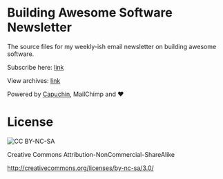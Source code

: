 # Building Awesome Software Newsletter

The source files for my weekly-ish email newsletter on building awesome software.

Subscribe here: [link](http://eepurl.com/Fi5ZX)

View archives: [link](http://us5.campaign-archive2.com/home/?u=42197992359c6140b24ce0046&id=ee7084f978)

Powered by [Capuchin](https://github.com/swanson/capuchin), MailChimp and :heart:

# License

![CC BY-NC-SA](http://i.creativecommons.org/l/by-nc-sa/3.0/88x31.png)

Creative Commons Attribution-NonCommercial-ShareAlike 

http://creativecommons.org/licenses/by-nc-sa/3.0/